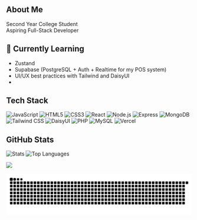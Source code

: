 ## About Me
Second Year College Student  
Aspiring Full-Stack Developer

## 🌱 Currently Learning
- Zustand
- Supabase (PostgreSQL + Auth + Realtime for my POS system)
- UI/UX best practices with Tailwind and DaisyUI
- 
## Tech Stack
![JavaScript](https://img.shields.io/badge/JavaScript-F7DF1E?style=flat&logo=javascript&logoColor=black)
![HTML5](https://img.shields.io/badge/HTML5-E34F26?style=flat&logo=html5&logoColor=white)
![CSS3](https://img.shields.io/badge/CSS3-1572B6?style=flat&logo=css3&logoColor=white)
![React](https://img.shields.io/badge/React-20232A?style=flat&logo=react&logoColor=61DAFB)
![Node.js](https://img.shields.io/badge/Node.js-6DA55F?style=flat&logo=node.js&logoColor=white)
![Express](https://img.shields.io/badge/Express-404D59?style=flat&logo=express&logoColor=white)
![MongoDB](https://img.shields.io/badge/MongoDB-4EA94B?style=flat&logo=mongodb&logoColor=white)
![Tailwind CSS](https://img.shields.io/badge/Tailwind_CSS-38B2AC?style=flat&logo=tailwind-css&logoColor=white)
![DaisyUI](https://img.shields.io/badge/DaisyUI-F4D03F?style=flat&logo=daisyui&logoColor=black)
![PHP](https://img.shields.io/badge/PHP-777BB4?style=flat&logo=php&logoColor=white)
![MySQL](https://img.shields.io/badge/MySQL-4479A1?style=flat&logo=mysql&logoColor=white)
![Vercel](https://img.shields.io/badge/Vercel-000000?style=flat&logo=vercel&logoColor=white)

## GitHub Stats
![Stats](https://github-readme-stats.vercel.app/api?username=MarkMallari16&theme=transparent&hide_border=true&show_icons=true)
![Top Languages](https://github-readme-stats.vercel.app/api/top-langs/?username=MarkMallari16&theme=transparent&hide_border=true&layout=compact)

[![](https://visitcount.itsvg.in/api?id=MarkMallari16&icon=0&color=0)](https://visitcount.itsvg.in)

![Contribution Snake](https://github.com/MarkMallari16/MarkMallari16/blob/output/github-contribution-grid-snake-dark.svg)


